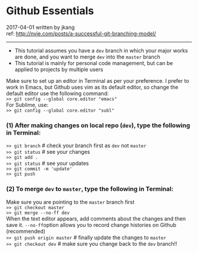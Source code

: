 # Github Essentials  
2017-04-01 written by jkang  
ref: <http://nvie.com/posts/a-successful-git-branching-model/>  

---

* This tutorial assumes you have a ```dev``` branch in which your major works are done, and you want to merge ```dev``` into the ```master``` branch  
* This tutorial is mainly for personal code management, but can be applied to projects by multiple users

Make sure to set up an editor in Terminal as per your preference. I prefer to work in Emacs, but Github uses vim as its default editor, so change the default editor use the following command:  
```>> git config --global core.editor "emacs"```  
For Sublime, use:  
```>> git config --global core.editor "subl"```  

### (1) After making changes on local repo (```dev```), type the following in Terminal:

```>> git branch```  # check your branch first as  ```dev``` not ```master```  
```>> git status```  # see your changes  
```>> git add .```  
```>> git status```  # see your updates  
```>> git commit -m 'update'```  
```>> git push```  

### (2) To merge ```dev``` to ```master```, type the following in Terminal:  
Make sure you are pointing to the ```master``` branch first  
```>> git checkout master```  
```>> git merge --no-ff dev```  
When the text editor appears, add comments about the changes and then save it. ```--no-ff```option allows you to record change histories on Github (recommended)  
```>> git push origin master```  # finally update the changes to ```master```  
```>> git checkout dev```  # make sure you change back to the ```dev``` branch!!   
